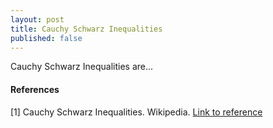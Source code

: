 ```yaml
---
layout: post
title: Cauchy Schwarz Inequalities
published: false
---
```



Cauchy Schwarz Inequalities are...



#### References

[1] Cauchy Schwarz Inequalities. Wikipedia. [Link to reference](https://en.wikipedia.org/wiki/Cauchy%E2%80%93Schwarz_inequality)
